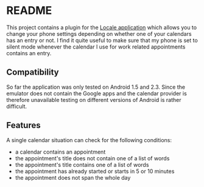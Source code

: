 README
======

This project contains a plugin for the [Locale application](http://www.twofortyfouram.com/) which allows
you to change your phone settings depending on whether one of your calendars has an entry or not. I find it quite useful
to make sure that my phone is set to silent mode whenever the calendar I use for work related appointments
contains an entry.

Compatibility
-------------

So far the application was only tested on Android 1.5 and 2.3. Since the emulator does not contain the Google apps and
the calendar provider is therefore unavailable testing on different versions of Android is rather difficult.

Features
--------
A single calendar situation can check for the following conditions:
- a calendar contains an appointment
- the appointment's title does not contain one of a list of words
- the appointment's title contains one of a list of words
- the appointment has already started or starts in 5 or 10 minutes
- the appointment does not span the whole day